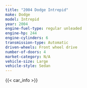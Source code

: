 ```yaml
---
title: "2004 Dodge Intrepid"
make: Dodge
model: Intrepid
year: 2004
engine-fuel-type: regular unleaded
engine-hp: 244
engine-cylinders: 6
transmission-type: Automatic
driven-wheels: Front wheel drive
number-of-doors: 4
market-category: N/A
vehicle-size: Large
vehicle-style: Sedan
---
```


{{< car_info >}}
